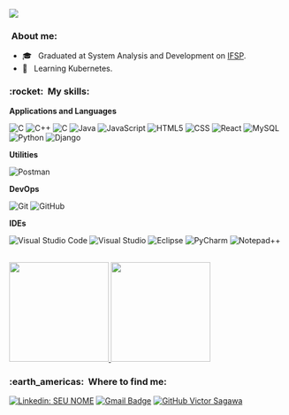 
![](https://komarev.com/ghpvc/?username=sagawahx3&color=006bed)

<h3>&nbsp;About me: </h3>

- 🎓 &nbsp; Graduated at System Analysis and Development on <a href="https://www.ifsp.edu.br/">IFSP</a>.
- 🌱 &nbsp; Learning Kubernetes.

<h3> :rocket: &nbsp;My skills: </h3>

**Applications and Languages**

  ![C](https://img.shields.io/badge/-C-333333?style=flat&logo=C&logoColor=00599C)
  ![C++](https://img.shields.io/badge/-C++-333333?style=flat&logo=C%2B%2B&logoColor=00599C)
  ![C](https://img.shields.io/badge/-Lua-333333?style=flat&logo=Lua&logoColor=00599C)
  ![Java](https://img.shields.io/badge/-Java-333333?style=flat&logo=Java&logoColor=007396)
  ![JavaScript](https://img.shields.io/badge/-JavaScript-333333?style=flat&logo=javascript)
  ![HTML5](https://img.shields.io/badge/-HTML5-333333?style=flat&logo=HTML5)
  ![CSS](https://img.shields.io/badge/-CSS-333333?style=flat&logo=CSS3&logoColor=1572B6)
  ![React](https://img.shields.io/badge/-React-333333?style=flat&logo=react)
  ![MySQL](https://img.shields.io/badge/-MySQL-333333?style=flat&logo=mysql)
  ![Python](https://img.shields.io/badge/-Python-333333?style=flat&logo=python)
  ![Django](https://img.shields.io/badge/-Django-333333?style=flat&logo=django)

**Utilities**

  ![Postman](https://img.shields.io/badge/-Postman-333333?style=flat&logo=postman)

**DevOps**

  ![Git](https://img.shields.io/badge/-Git-333333?style=flat&logo=git)
  ![GitHub](https://img.shields.io/badge/-GitHub-333333?style=flat&logo=github)

**IDEs**

  ![Visual Studio Code](https://img.shields.io/badge/-Visual%20Studio%20Code-333333?style=flat&logo=visual-studio-code&logoColor=007ACC)
  ![Visual Studio](https://img.shields.io/badge/-Visual%20Studio-333333?style=flat&logo=visual-studio&logoColor=007ACC)
  ![Eclipse](https://img.shields.io/badge/-Eclipse-333333?style=flat&logo=eclipse-ide&logoColor=2C2255)
  ![PyCharm](https://img.shields.io/badge/-PyCharm-333333?style=flat&logo=pycharm-ide&logoColor=2C2255)
  ![Notepad++](https://img.shields.io/badge/-Notepad++-333333?style=flat&logo=Notepad%2B%2B)

<br/>

<a href="https://github.com/sagawahx3">
  <img height="180em" src="https://github-readme-stats.vercel.app/api?username=sagawahx3&theme=dracula&show_icons=true" />
</a>

<a href="https://github.com/sagawahx3/convoychat">
  <img height="180em" src="https://github-readme-stats.vercel.app/api/top-langs/?username=sagawahx3&layout=compact&langs_count=16&theme=dracula"/>
</a>

<br/>

<h3> :earth_americas: &nbsp;Where to find me: </h3> 

[![Linkedin: SEU NOME](https://img.shields.io/badge/-USERNAME-blue?style=flat-square&logo=Linkedin&logoColor=white&link=LINK-DO-SEU-LINKEDIN)](LINK-DO-SEU-LINKEDIN)
[![Gmail Badge](https://img.shields.io/badge/-v.sagawa@aluno.ifsp.edu.br-006bed?style=flat-square&logo=Gmail&logoColor=white&link=mailto:v.sagawa@aluno.ifsp.edu.br)](mailto:v.sagawa@aluno.ifsp.edu.br)
[![GitHub Victor Sagawa]( https://img.shields.io/github/followers/sagawahx3?label=follow&style=social)]([https://github.com/sagawahx3](https://github.com/sagawahx3))
